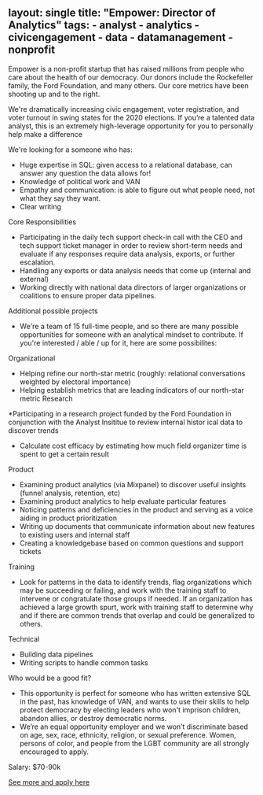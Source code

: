 layout: single
title:  "Empower: Director of Analytics"
tags: 
    - analyst
    - analytics
    - civicengagement
    - data
    - datamanagement
    - nonprofit
---
Empower is a non-profit startup that has raised millions from people who care about the health of our democracy. Our donors include the Rockefeller family, the Ford Foundation, and many others. Our core metrics have been shooting up and to the right.

We're dramatically increasing civic engagement, voter registration, and voter turnout in swing states for the 2020 elections. If you’re a talented data analyst, this is an extremely high-leverage opportunity for you to personally help make a difference

We're looking for a someone who has:

* Huge expertise in SQL: given access to a relational database, can answer any question the data allows for!
* Knowledge of political work and VAN
* Empathy and communication: is able to figure out what people need, not what they say they want.
* Clear writing

Core Responsibilities

* Participating in the daily tech support check-in call with the CEO and tech support ticket manager in order to review short-term needs and evaluate if any responses require data analysis, exports, or further escalation.
* Handling any exports or data analysis needs that come up (internal and external)
* Working directly with national data directors of larger organizations or coalitions to ensure proper data pipelines.

Additional possible projects
* We're a team of 15 full-time people, and so there are many possible opportunities for someone with an analytical mindset to contribute. If you're interested / able / up for it, here are some possibilites:

Organizational

* Helping refine our north-star metric (roughly: relational conversations weighted by electoral importance)
* Helping establish metrics that are leading indicators of our north-star metric
Research

*Participating in a research project funded by the Ford Foundation in conjunction with the Analyst Insititue to review internal histor ical data to discover trends
* Calculate cost efficacy by estimating how much field organizer time is spent to get a certain result

Product

* Examining product analytics (via Mixpanel) to discover useful insights (funnel analysis, retention, etc)
* Examining product analytics to help evaluate particular features
* Noticing patterns and deficiencies in the product and serving as a voice aiding in product prioritization
* Writing up documents that communicate information about new features to existing users and internal staff
* Creating a knowledgebase based on common questions and support tickets

Training
* Look for patterns in the data to identify trends, flag organizations which may be succeeding or failing, and work with the training staff to intervene or congratulate those groups if needed. If an organization has achieved a large growth spurt, work with training staff to determine why and if there are common trends that overlap and could be generalized to others.

Technical

* Building data pipelines
* Writing scripts to handle common tasks

Who would be a good fit?

* This opportunity is perfect for someone who has written extensive SQL in the past, has knowledge of VAN, and wants to use their skills to help protect democracy by electing leaders who won't imprison children, abandon allies, or destroy democratic norms.
* We’re an equal opportunity employer and we won’t discriminate based on age, sex, race, ethnicity, religion, or sexual preference. Women, persons of color, and people from the LGBT community are all strongly encouraged to apply.


Salary: $70-90k


[See more and apply here](https://getempower.com/analytics)

